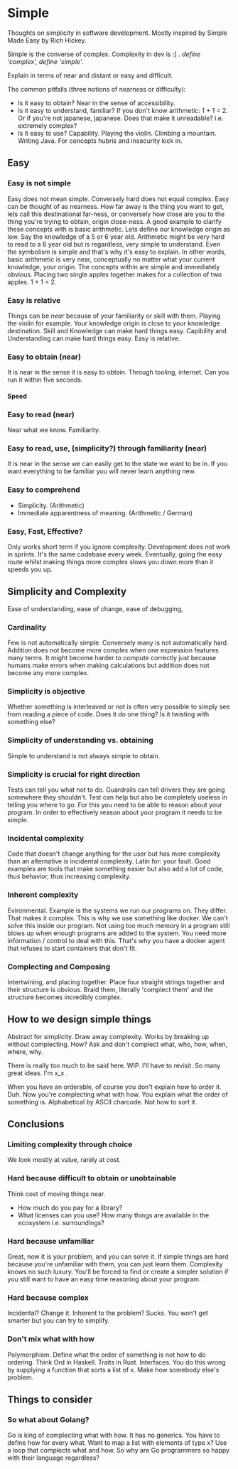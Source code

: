 # Simple
Thoughts on simplicity in software development. Mostly inspired by Simple Made Easy by Rich Hickey.

Simple is the converse of complex. Complexity in dev is :[ .
 _define 'complex', define 'simple'._

Explain in terms of near and distant or easy and difficult. 

The common pitfalls (three notions of nearness or difficulty):
* Is it easy to obtain? Near in the sense of accessibility.
* Is it easy to understand, familiar? If you don't know arithmetic: 1 + 1 = 2. Or if you're not japanese, japanese. Does that make it unreadable? i.e. extremely complex?
* Is it easy to use? Capability. Playing the violin. Climbing a mountain. Writing Java. For concepts hubris and insecurity kick in.

## Easy

### Easy is not simple
Easy does not mean simple. Conversely hard does not equal complex. Easy can be thought of as nearness. How far away is the thing you want to get, lets call this destinational far-ness, or conversely how close are you to the thing you're trying to obtain, origin close-ness. A good example to clarify these concepts with is basic arithmetic. Lets define our knowledge origin as low. Say the knowledge of a 5 or 6 year old. Arithmetic might be very hard to read to a 6 year old but is regardless, very simple to understand. Even the symbolism is simple and that's why it's easy to explain. In other words, basic arithmetic is very near, conceptually no matter what your current knowledge, your origin. The concepts within are simple and immediately obvious. Placing two single apples together makes for a collection of two apples. 1 + 1 = 2.

### Easy is relative
Things can be _near_ because of your familiarity or skill with them. Playing the violin for example. Your knowledge origin is close to your knowledge destination. Skill and Knowledge can make hard things easy. Capibility and Understanding can make hard things easy. Easy is relative.

### Easy to obtain (near)
It is near in the sense it is easy to obtain. Through tooling, internet. Can you run it within five seconds.
#### Speed

### Easy to read (near)
Near what we know. Familiarity.

### Easy to read, use, (simplicity?) through familiarity (near)
It is near in the sense we can easily get to the state we want to be in. If you want everything to be familiar you will never learn anything new.

### Easy to comprehend
* Simplicity. (Arithmetic)
* Immediate apparentness of meaning. (Arithmetic / German)

### Easy, Fast, Effective?
Only works short term if you ignore complexity. Development does not work in sprints. It's the same codebase every week. Eventually, going the easy route whilst making things more complex slows you down more than it speeds you up.

## Simplicity and Complexity
Ease of understanding, ease of change, ease of debugging, 

### Cardinality
Few is not automatically simple. Conversely many is not automatically hard. Addition does not become more complex when one expression features many terms. It might become harder to compute correctly just because humans make errors when making calculations but addition does not become any more complex.

### Simplicity is objective
Whether something is interleaved or not is often very possible to simply see from reading a piece of code. Does it do one thing? Is it twisting with something else?

### Simplicity of understanding vs. obtaining
Simple to understand is not always simple to obtain.

### Simplicity is crucial for right direction
Tests can tell you what not to do. Guardrails can tell drivers they are going somewhere they shouldn't. Test can help but also be completely useless in telling you where to go. For this you need to be able to reason about your program. In order to effectively reason about your program it needs to be simple.

### Incidental complexity
Code that doesn't change anything for the user but has more complexity than an alternative is incidental complexity. Latin for: your fault. Good examples are tools that make something easier but also add a lot of code, thus behavior, thus increasing complexity.

### Inherent complexity
Evironmental. Example is the systems we run our programs on. They differ. That makes it complex. This is why we use something like docker. We can't solve this inside our program. Not using too much memory in a program still blows up when enough programs are added to the system. You need more information / control to deal with this. That's why you have a docker agent that refuses to start containers that don't fit.

### Complecting and Composing
Intertwining, and placing together. Place four straight strings together and their structure is obvious. Braid them, literally 'complect them' and the structure becomes incredibly complex.

## How to we design simple things
Abstract for simplicity. Draw away complexity. Works by breaking up without complecting. How? Ask and don't complect what, who, how, when, where, why. 

There is really too much to be said here. WIP. I'll have to revisit. So many great ideas. I'm x_x .

When you have an orderable, of course you don't explain how to order it. Duh. Now you're complecting what with how. You explain what the order of something is. Alphabetical by ASCII charcode. Not how to sort it. 

## Conclusions

### Limiting complexity through choice
We look mostly at value, rarely at cost.

### Hard because difficult to obtain or unobtainable
Think cost of moving things near.
* How much do you pay for a library? 
* What licenses can you use? 
How many things are available in the ecosystem i.e. surroundings?

### Hard because unfamiliar
Great, now it is your problem, and you can solve it. If simple things are hard because you're unfamiliar with them, you can just learn them. Complexity knows no such luxury. You'll be forced to find or create a simpler solution if you still want to have an easy time reasoning about your program.

### Hard because complex
Incidental? Change it. Inherent to the problem? Sucks. You won't get smarter but you can try to simplify.

### Don't mix what with how
Polymorphism. Define what the order of something is not how to do ordering. Think Ord in Haskell. Traits in Rust. Interfaces. You do this wrong by supplying a function that sorts a list of x. Make how somebody else's problem.

## Things to consider
### So what about Golang?
Go is king of complecting what with how. It has no generics. You have to define how for every what. Want to map a list with elements of type x? Use a loop that complects what and how. So why are Go programmers so happy with their language regardless?